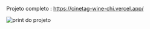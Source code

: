 Projeto completo : https://cinetag-wine-chi.vercel.app/

![print do projeto](https://github.com/lucasabreuaraujo/Cinetag/assets/93926879/7c0efd0a-33ed-460a-981c-de7c06a31afc)
